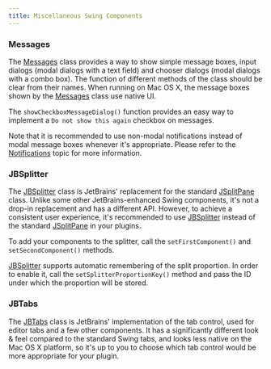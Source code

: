```yaml
---
title: Miscellaneous Swing Components
---
```



### Messages

The
[Messages](https://github.com/JetBrains/intellij-community/blob/master/platform/platform-api/src/com/intellij/openapi/ui/Messages.java)
class provides a way to show simple message boxes, input dialogs (modal dialogs with a text field) and chooser dialogs (modal dialogs with a combo box).
The function of different methods of the class should be clear from their names.
When running on Mac OS X, the message boxes shown by the
[Messages](https://github.com/JetBrains/intellij-community/blob/master/platform/platform-api/src/com/intellij/openapi/ui/Messages.java)
class use native UI.

The `showCheckboxMessageDialog()` function provides an easy way to implement a `Do not show this again` checkbox on messages.

Note that it is recommended to use non-modal notifications instead of modal message boxes whenever it's appropriate.
Please refer to the [Notifications](notifications.md) topic for more information.

### JBSplitter

The
[JBSplitter](https://github.com/JetBrains/intellij-community/blob/master/platform/platform-api/src/com/intellij/ui/JBSplitter.java)
class is JetBrains' replacement for the standard
[JSplitPane](http://docs.oracle.com/javase/8/docs/api/javax/swing/JSplitPane.html)
class.
Unlike some other JetBrains-enhanced Swing components, it's not a drop-in replacement and has a different API.
However, to achieve a consistent user experience, it's recommended to use
[JBSplitter](https://github.com/JetBrains/intellij-community/blob/master/platform/platform-api/src/com/intellij/ui/JBSplitter.java)
instead of the standard
[JSplitPane](http://docs.oracle.com/javase/8/docs/api/javax/swing/JSplitPane.html)
in your plugins.

To add your components to the splitter, call the `setFirstComponent()` and `setSecondComponent()` methods.

[JBSplitter](https://github.com/JetBrains/intellij-community/blob/master/platform/platform-api/src/com/intellij/ui/JBSplitter.java)
supports automatic remembering of the split proportion.
In order to enable it, call the `setSplitterProportionKey()` method and pass the ID under which the proportion will be stored.

### JBTabs

The
[JBTabs](https://github.com/JetBrains/intellij-community/blob/master/platform/platform-api/src/com/intellij/ui/tabs/JBTabs.java)
class is JetBrains' implementation of the tab control, used for editor tabs and a few other components.
It has a significantly different look & feel compared to the standard Swing tabs, and looks less native on the Mac OS X platform, so it's up to you to choose which tab control would be more appropriate for your plugin.

